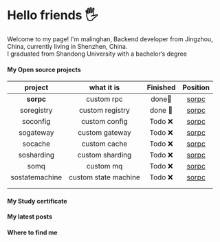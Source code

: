 # Hello friends 🖐️
Welcome to my page!
I'm malinghan, Backend developer from  Jingzhou, China, currently living in  Shenzhen, China. <br/>
I graduated from Shandong University  with a bachelor’s degree
<br/>


#### My Open source projects
|    project    |    what it is    |  Finished   |                                                        Position                                                           |
| :------------: | :------------: | :-----------: | :------------------------------------------------------------------------------------------------------------------------------: |
|   **sorpc**   | custom rpc |    done🥇     |                  <a href="https://github.com/malinghan/sorpc">sorpc</a>                  |
| soregistry |   custom registry   |    done 🥇      | <a href="https://github.com/malinghan/sorpc">sorpc</a> |
|   soconfig   | custom config |    Todo ❌    | <a href="https://github.com/malinghan/sorpc">sorpc</a> |
| sogateway |   custom gateway   | Todo ❌ | <a href="https://github.com/malinghan/sorpc">sorpc</a> |
|   socache   |     custom cache     |   Todo ❌  | <a href="http://www.ee.unb.ca/cgi-bin/tervo/fen.pl?select=5k2/1R3n2/3p4/2p1pPp1/2P1P1N1/3P4/8/3K4 b - -"><a href="https://github.com/malinghan/sorpc">sorpc</a></a> |
|     sosharding     |   custom sharding   | Todo ❌ |  <a href="https://github.com/malinghan/sorpc">sorpc</a>  |
|  somq  |     custom mq     |   Todo ❌  |          <a href="https://github.com/malinghan/sorpc">sorpc</a>          |
| sostatemachine | custom state machine |  Todo ❌  |    <a href="https://github.com/malinghan/sorpc">sorpc</a>    |
|                |                      |          |                                                              |
|                |                      |          |                                                              |


#### My Study certificate

#### My latest posts

#### Where to find me
